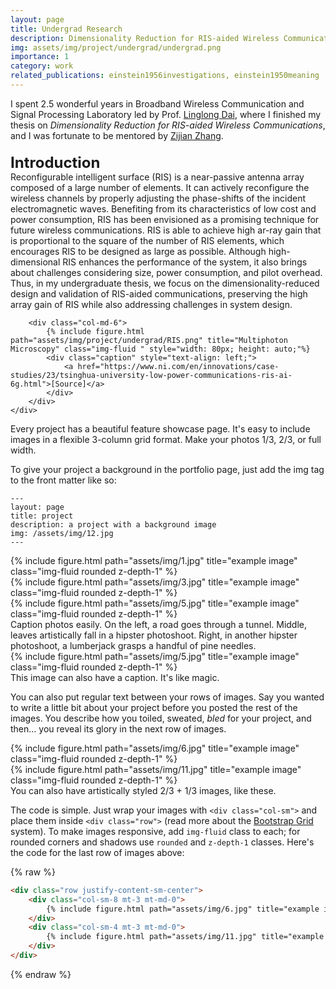 ```yaml
---
layout: page
title: Undergrad Research
description: Dimensionality Reduction for RIS-aided Wireless Communications
img: assets/img/project/undergrad/undergrad.png
importance: 1
category: work
related_publications: einstein1956investigations, einstein1950meaning
---
```


I spent 2.5 wonderful years in Broadband Wireless Communication and Signal Processing Laboratory led by Prof. [Linglong Dai](http://oa.ee.tsinghua.edu.cn/dailinglong/), where I finished my thesis on *Dimensionality Reduction for RIS-aided Wireless Communications*, and I was fortunate to be mentored by [Zijian Zhang](https://zhangzij15.github.io/).

<div class="section" style="margin-top: 20px;">
    <b style="font-size: 24px;">Introduction</b>
    <div class="row">
        <div class="col-md-6">
            Reconfigurable intelligent surface (RIS) is a near-passive antenna array composed of a large number of elements. It can actively reconfigure the wireless channels by properly adjusting the phase-shifts of the incident electromagnetic waves. Benefiting from its characteristics of low cost and power consumption, RIS has been envisioned as a promising technique for future wireless communications. RIS is able to achieve high ar-ray gain that is proportional to the square of the number of RIS elements, which encourages RIS to be designed as large as possible. Although high-dimensional RIS enhances the performance of the system, it also brings about challenges considering size, power consumption, and pilot overhead. Thus, in my undergraduate thesis, we focus on the dimensionality-reduced design and validation of RIS-aided communications, preserving the high array gain of RIS while also addressing challenges in system design.
        </div>

        <div class="col-md-6">
            {% include figure.html path="assets/img/project/undergrad/RIS.png" title="Multiphoton Microscopy" class="img-fluid " style="width: 80px; height: auto;"%}
            <div class="caption" style="text-align: left;">
                <a href="https://www.ni.com/en/innovations/case-studies/23/tsinghua-university-low-power-communications-ris-ai-6g.html">[Source]</a>
            </div>
        </div>
    </div>
</div>



Every project has a beautiful feature showcase page.
It's easy to include images in a flexible 3-column grid format.
Make your photos 1/3, 2/3, or full width.

To give your project a background in the portfolio page, just add the img tag to the front matter like so:

    ---
    layout: page
    title: project
    description: a project with a background image
    img: /assets/img/12.jpg
    ---

<div class="row">
    <div class="col-sm mt-3 mt-md-0">
        {% include figure.html path="assets/img/1.jpg" title="example image" class="img-fluid rounded z-depth-1" %}
    </div>
    <div class="col-sm mt-3 mt-md-0">
        {% include figure.html path="assets/img/3.jpg" title="example image" class="img-fluid rounded z-depth-1" %}
    </div>
    <div class="col-sm mt-3 mt-md-0">
        {% include figure.html path="assets/img/5.jpg" title="example image" class="img-fluid rounded z-depth-1" %}
    </div>
</div>
<div class="caption">
    Caption photos easily. On the left, a road goes through a tunnel. Middle, leaves artistically fall in a hipster photoshoot. Right, in another hipster photoshoot, a lumberjack grasps a handful of pine needles.
</div>
<div class="row">
    <div class="col-sm mt-3 mt-md-0">
        {% include figure.html path="assets/img/5.jpg" title="example image" class="img-fluid rounded z-depth-1" %}
    </div>
</div>
<div class="caption">
    This image can also have a caption. It's like magic.
</div>

You can also put regular text between your rows of images.
Say you wanted to write a little bit about your project before you posted the rest of the images.
You describe how you toiled, sweated, *bled* for your project, and then... you reveal its glory in the next row of images.


<div class="row justify-content-sm-center">
    <div class="col-sm-8 mt-3 mt-md-0">
        {% include figure.html path="assets/img/6.jpg" title="example image" class="img-fluid rounded z-depth-1" %}
    </div>
    <div class="col-sm-4 mt-3 mt-md-0">
        {% include figure.html path="assets/img/11.jpg" title="example image" class="img-fluid rounded z-depth-1" %}
    </div>
</div>
<div class="caption">
    You can also have artistically styled 2/3 + 1/3 images, like these.
</div>


The code is simple.
Just wrap your images with `<div class="col-sm">` and place them inside `<div class="row">` (read more about the <a href="https://getbootstrap.com/docs/4.4/layout/grid/">Bootstrap Grid</a> system).
To make images responsive, add `img-fluid` class to each; for rounded corners and shadows use `rounded` and `z-depth-1` classes.
Here's the code for the last row of images above:

{% raw %}
```html
<div class="row justify-content-sm-center">
    <div class="col-sm-8 mt-3 mt-md-0">
        {% include figure.html path="assets/img/6.jpg" title="example image" class="img-fluid rounded z-depth-1" %}
    </div>
    <div class="col-sm-4 mt-3 mt-md-0">
        {% include figure.html path="assets/img/11.jpg" title="example image" class="img-fluid rounded z-depth-1" %}
    </div>
</div>
```
{% endraw %}
